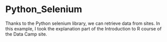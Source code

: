 # Python_Selenium
Thanks to the Python selenium library, we can retrieve data from sites. In this example, I took the explanation part of the Introduction to R course of the Data Camp site.
